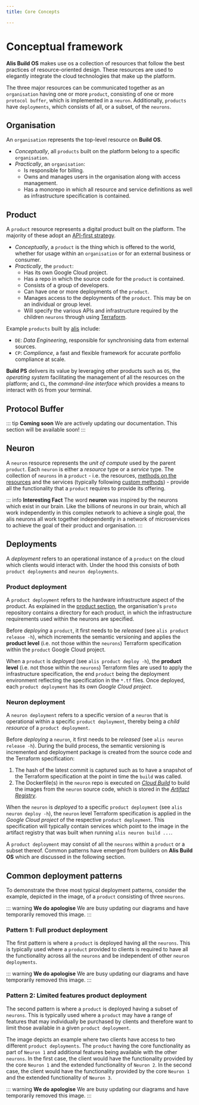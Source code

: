 ```yaml
---
title: Core Concepts

---
```


# Conceptual framework

**Alis Build OS** makes use os a collection of resources that follow the best practices of resource-oriented design.
These resources are used to elegantly integrate the cloud technologies that make up the platform.

The three major resources can be communicated together as an `organisation` having one or more `product`,
consisting of one or more `protocol buffer`, which is implemented in a `neuron`. Additionally, `products` have `deployments`, which consists of all, or a subset, of the
`neurons`.

## Organisation

An `organisation` represents the top-level resource on **Build OS**.

- _Conceptually_, all `products` built on the platform belong to a specific `organisation`.
- _Practically_, an `organisation`:
	- Is responsible for billing.
	- Owns and manages users in the organisation along with access management.
	- Has a monorepo in which all resource and service definitions as well as infrastructure specification is contained.

## Product

A `product` resource represents a digital product built on the platform. The majority of these adopt an [API-first strategy](https://swagger.io/resources/articles/adopting-an-api-first-approach/).

- _Conceptually_, a `product` is the thing which is offered to the world, whether for usage within an `organisation` or
  for an external business or consumer.
- _Practically_, the `product`:
	- Has its own Google Cloud project.
	- Has a repo in which the source code for the `product` is contained.
	- Consists of a group of developers.
	- Can have one or more deployments of the `product`.
	- Manages access to the deployments of the `product`. This may be on an individual or group level.
	- Will specify the various APIs and infrastructure required by the children `neurons` through using [Terraform](https://www.terraform.io/docs).

Example `products` built by [alis](https://alpha.alisx.com/products) include:
- `DE`: _Data Engineering_, responsible for synchronising data from external sources.
- `CP`: _Compliance_, a fast and flexible framework for accurate portfolio compliance at scale.

**Build PS** delivers its value by leveraging other products
such as `OS`, the _operating system_ facilitating the management of all the resources on the platform; and `CL`, the
_command-line interface_ which provides a means to interact with `OS` from your terminal.

## Protocol Buffer

::: tip **Coming soon**
We are actively updating our documentation. This section will be available soon!
:::

## Neuron

A `neuron` resource represents the _unit of compute_ used by the parent `product`. Each `neuron` is either a
_resource_ type or a _service_ type. The collection of `neurons` in a `product` - i.e. the resources,
<a href="https://cloud.google.com/apis/design/standard_methods#:~:text=This%20chapter%20defines%20the%20concept%20of%20standard%20methods%2C%20which%20are%20List%2C%20Get%2C%20Create%2C%20Update%2C%20and%20Delete" target="_blank">
methods on the resources</a> and the services (typically following <a href="https://cloud.google.com/apis/design/custom_methods" target="_blank">
custom methods</a>) - provide all the functionality that a `product` requires to provide its offering.

::: info **Interesting Fact**
The word **neuron** was inspired by the neurons which exist in our brain. Like the billions of neurons in our brain, which all work independently in this complex network to achieve a single goal,
the alis neurons all work together independently in a network of microservices to achieve the goal of their product and organisation.
:::

## Deployments

A _deployment_ refers to an operational instance of a `product` on the cloud which clients would interact with. Under the hood this consists of both
`product deployments` and `neuron deployments`.

### Product deployment

A `product deployment` refers to the hardware infrastructure aspect of the product. As explained in the
[product section](/guides/getting-started/conceptual-framework.html#product), the
organisation's `proto` repository contains a directory for each product, in which the infrastructure requirements used
within the neurons are specified.

Before _deploying_ a `product`, it first needs to be _released_ (see `alis product release -h`), which increments the
semantic versioning and applies the **product level** (i.e. not those within the `neurons`) Terraform specification
within the `product` Google Cloud project.

When a `product` is _deployed_ (see `alis product deploy -h`), the **product level** (i.e. not those within the `neurons`)
Terraform files are used to apply the infrastructure specification, the end `product` being the deployment environment
reflecting the specification in the `*.tf` files. Once deployed, each `product deployment` has its own _Google Cloud
project_.

### Neuron deployment

A `neuron deployment` refers to a specific version of a `neuron` that is operational within a specific `product deployment`,
thereby being a _child resource_ of a `product deployment`.

Before _deploying_ a `neuron`, it first needs to be _released_ (see `alis neuron release -h`). During the build process,
the semantic versioning is incremented and deployment package is created from the source code and the Terraform specification:
1. The hash of the latest commit is captured such as to have a snapshot of the Terraform specification at the
   point in time the `build` was called.
2. The Dockerfile(s) in the `neuron` repo is executed on _[Cloud Build](https://cloud.google.com/build)_ to build the
   images from the `neuron` source code, which is stored in the _[Artifact Registry](https://cloud.google.com/artifact-registry)_.

When the `neuron` is _deployed_ to a specific `product deployment` (see `alis neuron deploy -h`), the `neuron` level
Terraform specification is applied in the _Google Cloud project_ of the respective `product deployment`. This
specification will typically contain services which point to the image in the artifact registry that was built when
running `alis neuron build ...`.

A `product deployment` may consist of all the `neurons` within a `product` or a subset thereof. Common patterns
have emerged from builders on **Alis Build OS** which are discussed in the following section.

## Common deployment patterns

To demonstrate the three most typical deployment patterns, consider the example, depicted in the image, of a `product`
consisting of three `neurons`.

::: warning **We do apologise**
We are busy updating our diagrams and have temporarily removed this image.
:::

### Pattern 1: Full product deployment

The first pattern is where a `product` is deployed having all the `neurons`. This is typically used where a `product` provided
to clients is required to have all the functionality across all the `neurons` and be independent of other `neuron
deployments`.

::: warning **We do apologise**
We are busy updating our diagrams and have temporarily removed this image.
:::

### Pattern 2: Limited features product deployment

The second pattern is where a `product` is deployed having a subset of `neurons`. This is typically used where a `product`
may have a range of features that may individually be purchased by clients and therefore want to limit those available
in a given `product deployment`.

The image depicts an example where two clients have access to two different `product deployments`. The `product` having the
core functionality as part of `Neuron 1` and additional features being available with the other `neurons`. In the first case,
the client would have the functionality provided by the core `Neuron 1` and the extended functionality of `Neuron 2`.
In the second case, the client would have the functionality provided by the core `Neuron 1` and the extended
functionality of `Neuron 3`.

::: warning **We do apologise**
We are busy updating our diagrams and have temporarily removed this image.
:::

[//]: # (### Pattern 3: Interdependent neurons product deployment)

[//]: # ()
[//]: # (The final pattern is where multiple `product deployments` may have the need to access a single `neuron` version. This)

[//]: # (may be due to various use cases including:)

[//]: # (- The shared `neuron` containing a common data set that all `product deployements` are dependent on.<br />)

[//]: # (  _Example_: A common set of core financial instrument resources.)

[//]: # (- Architecturally, deciding to use a single Google Cloud product instance to perform the logic of the neuron.<br />)

[//]: # (  _Example_: A <a href="https://cloud.google.com/bigtable/docs/overview" targer="_blank">Cloud BigTable</a> instance)

[//]: # (  that is shared by other services to store information. <br />)

[//]: # (  The reasoning being that each BigTable instance is billed.)

[//]: # (  Therefore, using a single, shared instance with tight access control provides the same functionality but at a much)

[//]: # (  lower cost.)

[//]: # ()
[//]: # (The image depicts an example where `neuron deployments` of multiple `product deployments` make use of an individual,)

[//]: # (shared `neuron deployment`.)

[//]: # ()
[//]: # ()
[//]: # (![]&#40;../.vuepress/public/assets/images/ExchangeConceptsProductNeuronPattern3.svg&#41;)
